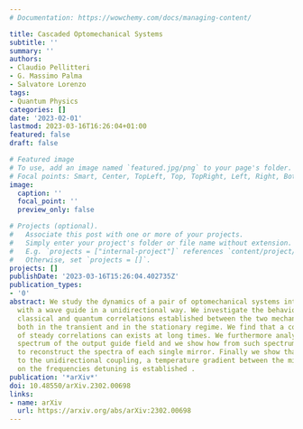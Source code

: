 ```yaml
---
# Documentation: https://wowchemy.com/docs/managing-content/

title: Cascaded Optomechanical Systems
subtitle: ''
summary: ''
authors:
- Claudio Pellitteri
- G. Massimo Palma
- Salvatore Lorenzo
tags:
- Quantum Physics
categories: []
date: '2023-02-01'
lastmod: 2023-03-16T16:26:04+01:00
featured: false
draft: false

# Featured image
# To use, add an image named `featured.jpg/png` to your page's folder.
# Focal points: Smart, Center, TopLeft, Top, TopRight, Left, Right, BottomLeft, Bottom, BottomRight.
image:
  caption: ''
  focal_point: ''
  preview_only: false

# Projects (optional).
#   Associate this post with one or more of your projects.
#   Simply enter your project's folder or file name without extension.
#   E.g. `projects = ["internal-project"]` references `content/project/deep-learning/index.md`.
#   Otherwise, set `projects = []`.
projects: []
publishDate: '2023-03-16T15:26:04.402735Z'
publication_types:
- '0'
abstract: We study the dynamics of a pair of optomechanical systems interacting dissipatively
  with a wave guide in a unidirectional way. We investigate the behaviour of both
  classical and quantum correlations established between the two mechanical modes
  both in the transient and in the stationary regime. We find that a constant amount
  of steady correlations can exists at long times. We furthermore analyze the power
  spectrum of the output guide field and we show how from such spectrum it is possible
  to reconstruct the spectra of each single mirror. Finally we show that that, thanks
  to the unidirectional coupling, a temperature gradient between the mirrors depending
  on the frequencies detuning is established .
publication: '*arXiv*'
doi: 10.48550/arXiv.2302.00698
links:
- name: arXiv
  url: https://arxiv.org/abs/arXiv:2302.00698
---
```

